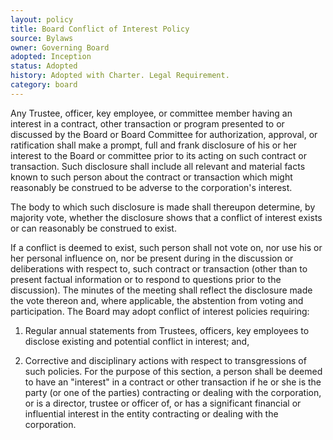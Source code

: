 ```yaml
---
layout: policy
title: Board Conflict of Interest Policy
source: Bylaws
owner: Governing Board
adopted: Inception
status: Adopted
history: Adopted with Charter. Legal Requirement.
category: board
---
```



Any Trustee, officer, key employee, or committee member having an interest in a contract, other transaction or program presented to or discussed by the Board or Board Committee for authorization, approval, or ratification shall make a prompt, full and frank disclosure of his or her interest to the Board or committee prior to its acting on such contract or transaction. Such disclosure shall include all relevant and material facts known to such person about the contract or transaction which might reasonably be construed to be adverse to the corporation's interest.

The body to which such disclosure is made shall thereupon determine, by majority vote, whether the disclosure shows that a conflict of interest exists or can reasonably be construed to exist.

If a conflict is deemed to exist, such person shall not vote on, nor use his or her personal influence on, nor be present during in the discussion or deliberations with respect to, such contract or transaction (other than to present factual information or to respond to questions prior to the discussion). The minutes of the meeting shall reflect the disclosure made the vote thereon and, where applicable, the abstention from voting and participation. The Board may adopt conflict of interest policies requiring:

1. Regular annual statements from Trustees, officers, key employees to disclose existing and potential conflict in interest; and,

2. Corrective and disciplinary actions with respect to transgressions of such policies. For the purpose of this section, a person shall be deemed to have an "interest" in a contract or other transaction if he or she is the party (or one of the parties) contracting or dealing with the corporation, or is a director, trustee or officer of, or has a significant financial or influential interest in the entity contracting or dealing with the corporation.
